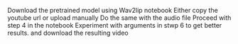 Download the pretrained model using Wav2lip notebook
Either copy the youtube url or upload manually
Do the same with the audio file
Proceed with step 4 in the notebook
Experiment with arguments in stwp 6 to get better results.
and download the resulting video
